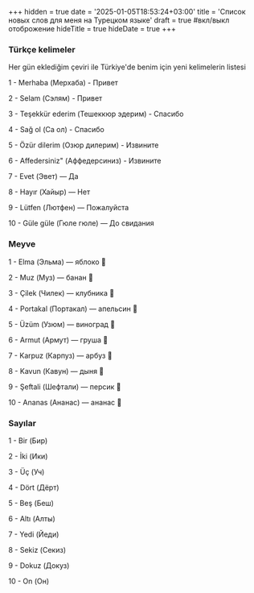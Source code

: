 +++
hidden = true
date = '2025-01-05T18:53:24+03:00'
title = 'Список новых слов для меня на Турецком языке'
draft = true  #вкл/выкл отоброжение
hideTitle = true 
hideDate = true
+++

### Türkçe kelimeler

Her gün eklediğim çeviri ile Türkiye'de benim için yeni kelimelerin listesi

1 - Merhaba (Мерхаба) - Привет

2 - Selam (Сэлям) - Привет

3 - Teşekkür ederim (Тешеккюр эдерим) - Спасибо

4 - Sağ ol (Са ол) - Спасибо

5 - Özür dilerim (Озюр дилерим) - Извините

6 - Affedersiniz" (Аффедерсиниз) - Извините

7 - Evet (Эвет) — Да

8 - Hayır (Хайыр) — Нет

9 - Lütfen (Лютфен) — Пожалуйста

10 - Güle güle (Гюле гюле) — До свидания 

### Meyve

1 - Elma (Эльма) — яблоко 🍎

2 - Muz (Муз) — банан 🍌

3 - Çilek (Чилек) — клубника 🍓

4 - Portakal (Портакал) — апельсин 🍊

5 - Üzüm (Узюм) — виноград 🍇

6 - Armut (Армут) — груша 🍐

7 - Karpuz (Карпуз) — арбуз 🍉

8 - Kavun (Кавун) — дыня 🍈

9 - Şeftali (Шефтали) — персик 🍑

10 - Ananas (Ананас) — ананас 🍍

### Sayılar

1 - Bir (Бир)

2 - İki (Ики)

3 - Üç (Уч)

4 - Dört (Дёрт)

5 - Beş (Беш)

6 - Altı (Алты)

7 - Yedi (Йеди)

8 - Sekiz (Секиз)

9 - Dokuz (Докуз)

10 - On (Он)